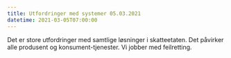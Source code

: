 ```yaml
---
title: Utfordringer med systemer 05.03.2021
datetime: 2021-03-05T07:00:00
---
```

Det er store utfordringer med samtlige løsninger i skatteetaten. Det påvirker alle produsent og konsument-tjenester.
Vi jobber med feilretting.
